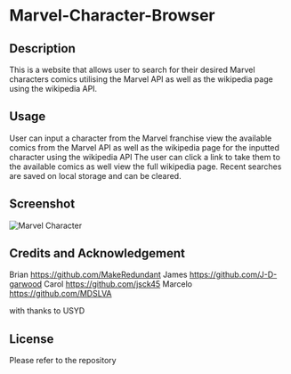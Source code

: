 # Marvel-Character-Browser
## Description
This is a website that allows user to search for their desired Marvel characters comics utilising the Marvel API as well as the wikipedia page using the wikipedia API.

## Usage
User can input a character from the Marvel franchise view the available comics from the Marvel API as well as the wikipedia page for the inputted character using the wikipedia API 
The user can click a link to take them to the available comics as well view the full wikipedia page. Recent searches are saved on local storage and can be cleared. 
## Screenshot
![Marvel Character](./assets/images/)
## Credits and Acknowledgement
Brian https://github.com/MakeRedundant
James https://github.com/J-D-garwood
Carol https://github.com/jsck45
Marcelo https://github.com/MDSLVA

with thanks to USYD

## License
Please refer to the repository 


